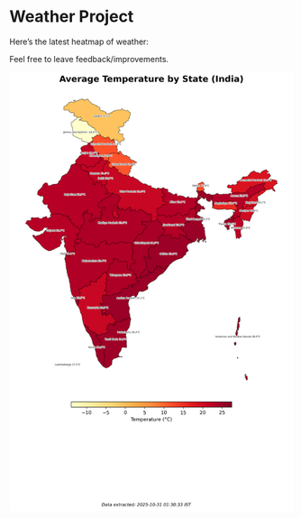 # Weather Project

Here’s the latest heatmap of weather:

Feel free to leave feedback/improvements.

![India Heatmap](docs/assets/india_heatmap.png?v=03C3E4)
